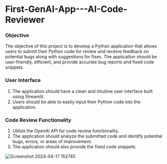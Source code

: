 # First-GenAI-App---AI-Code-Reviewer

### Objective
The objective of this project is to develop a Python application that allows users to submit their Python code for review and receive feedback on potential bugs along with suggestions for fixes. The application should be user-friendly, efficient, and provide accurate bug reports and fixed code snippets.

### User Interface
1. The application should have a clean and intuitive user interface built using Streamlit.
2. Users should be able to easily input their Python code into the application.

### Code Review Functionality
1. Utilize the OpenAI API for code review functionality.
2. The application should analyze the submitted code and identify potential bugs, errors, or areas of improvement.
3. The application should also provide the fixed code snippets.

![Screenshot 2024-04-17 152745](https://github.com/RameshDs63/First-GenAI-App---AI-Code-Reviewer/assets/143344220/2bbdda01-4a0e-4990-a0fc-7817b164cfd9)
